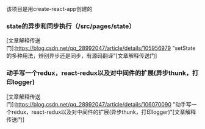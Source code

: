 该项目是用create-react-app创建的

### state的异步和同步执行（/src/pages/state）
[文章解释传送门]:https://blog.csdn.net/qq_28992047/article/details/105956979 "setState的多种用法，辨别异步还是同步，有源码翻译"[文章解释传送门]

### 动手写一个redux，react-redux以及对中间件的扩展(异步thunk，打印logger)
[文章解释传送门]:https://blog.csdn.net/qq_28992047/article/details/106070090 "动手写一个redux，react-redux以及对中间件的扩展(异步thunk，打印logger)"[文章解释传送门]
